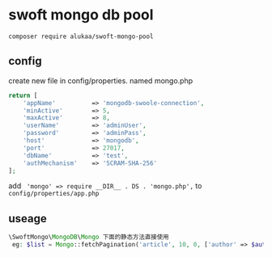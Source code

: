 # swoft mongo db pool

```
composer require alukaa/swoft-mongo-pool
```

## config 
create new file in config/properties. named mongo.php
```php
return [
    'appName'          => 'mongodb-swoole-connection',
    'minActive'        => 5,
    'maxActive'        => 8,
    'userName'         => 'adminUser',
    'password'         => 'adminPass',
    'host'             => 'mongodb',
    'port'             => 27017,
    'dbName'           => 'test',
    'authMechanism'    => 'SCRAM-SHA-256'
];

```
add ``` 'mongo' => require __DIR__ . DS . 'mongo.php',``` to ```config/properties/app.php```


## useage

```php
\SwoftMongo\MongoDB\Mongo 下面的静态方法直接使用
 eg: $list = Mongo::fetchPagination('article', 10, 0, ['author' => $author]);
```
